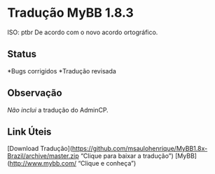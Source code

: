 # Tradução MyBB 1.8.3
ISO: ptbr
De acordo com o novo acordo ortográfico.

## Status
*Bugs corrigidos
*Tradução revisada

## Observação
_Não inclui_ a tradução do AdminCP.

## Link Úteis
[Download Tradução](https://github.com/msaulohenrique/MyBB1.8x-Brazil/archive/master.zip “Clique para baixar a tradução”)
[MyBB](http://www.mybb.com/ “Clique e conheça”)